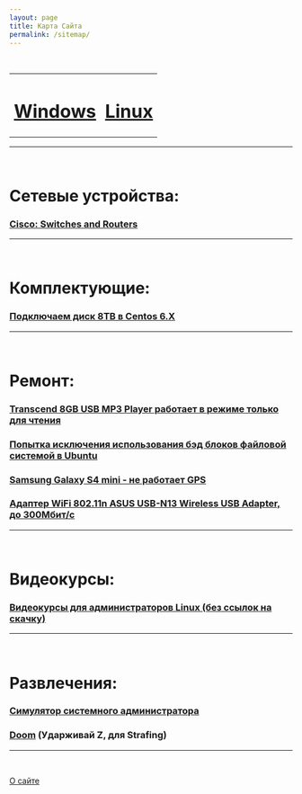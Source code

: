 ```yaml
---
layout: page
title: Карта Сайта
permalink: /sitemap/
---
```



<br/>


<div align="center">

<table>
    <tr>
        <td><h1/><a href="/windows/">Windows</a></h1></td>
        <td><h1><a href="/linux/">Linux</a></h1></td>
    </tr>

</table>

</div>

______

<br/>

# Сетевые устройства:

### [Cisco: Switches and Routers](/devices/cisco/routers/)

______

<br/>

# Комплектующие:

### [Подключаем диск 8TB в Centos 6.X](/devices/hdd/seagate/8tb/)


______

<br/>

# Ремонт:


### [Transcend 8GB USB MP3 Player работает в режиме только для чтения](/devices/usb-flash/transcend/8gb/player/)

### [Попытка исключения использования бэд блоков файловой системой в Ubuntu ](/linux/ubuntu/get-info-about-hdd/)

### [Samsung Galaxy S4 mini - не работает GPS](/devices/mobile/galaxy-s4-mini/gps-not-working/)

### [Адаптер WiFi 802.11n ASUS USB-N13 Wireless USB Adapter, до 300Мбит/с](/devices/wireless/asus-usb-n13-wireless-usb-adapter/)
______

<br/>

# Видеокурсы:

### [Видеокурсы для администраторов Linux (без ссылок на скачку)](/linux/video-courses/)  

______

<br/>

# Развлечения:

### [Симулятор системного администратора](/website/games/sysadm.swf)  

### [Doom](/website/games/doom.swf) (Ударживай Z, для Strafing)  

______

<br/>

[О сайте](/about/)  
